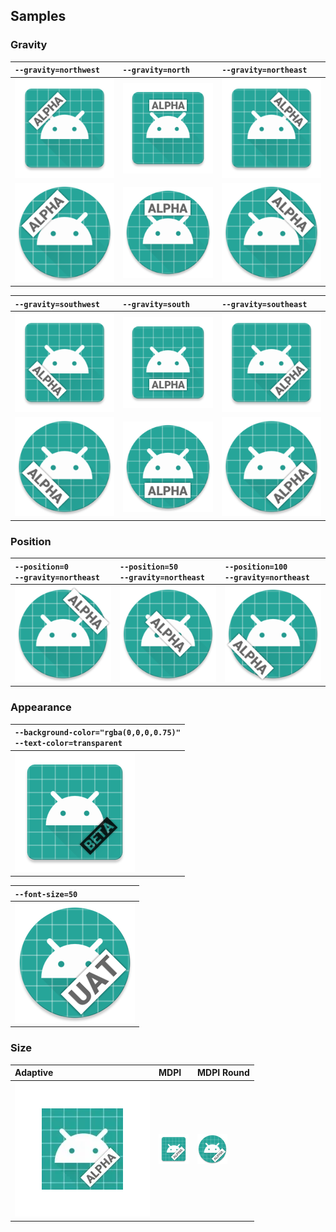 ## Samples

### Gravity

| `--gravity=northwest`                                         | `--gravity=north`                                         | `--gravity=northeast`                                         |
|:--------------------------------------------------------------|:----------------------------------------------------------|:--------------------------------------------------------------|
| ![](./samples/output/ic_launcher-xxxhdpi-northwest.png)       | ![](./samples/output/ic_launcher-xxxhdpi-north.png)       | ![](./samples/output/ic_launcher-xxxhdpi-northeast.png)       |
| ![](./samples/output/ic_launcher_round-xxxhdpi-northwest.png) | ![](./samples/output/ic_launcher_round-xxxhdpi-north.png) | ![](./samples/output/ic_launcher_round-xxxhdpi-northeast.png) |

| `--gravity=southwest`                                         | `--gravity=south`                                         | `--gravity=southeast`                               |
|:--------------------------------------------------------------|:----------------------------------------------------------|:----------------------------------------------------|
| ![](./samples/output/ic_launcher-xxxhdpi-southwest.png)       | ![](./samples/output/ic_launcher-xxxhdpi-south.png)       | ![](./samples/output/ic_launcher-xxxhdpi.png)       |
| ![](./samples/output/ic_launcher_round-xxxhdpi-southwest.png) | ![](./samples/output/ic_launcher_round-xxxhdpi-south.png) | ![](./samples/output/ic_launcher_round-xxxhdpi.png) |

### Position

| `--position=0` <br/> `--gravity=northeast`                               | `--position=50` <br/> `--gravity=northeast`                               | `--position=100` <br/> `--gravity=northeast`                               |
|:-------------------------------------------------------------------------|:--------------------------------------------------------------------------|:---------------------------------------------------------------------------|
| ![](./samples/output/ic_launcher_round-xxxhdpi-position-northeast-0.png) | ![](./samples/output/ic_launcher_round-xxxhdpi-position-northeast-50.png) | ![](./samples/output/ic_launcher_round-xxxhdpi-position-northeast-100.png) |

### Appearance

| `--background-color="rgba(0,0,0,0.75)"` <br/> `--text-color=transparent` |
|:-------------------------------------------------------------------------|
| ![](./samples/output/ic_launcher-xxxhdpi-dark-transparent.png)           |

| `--font-size=50`                                           |
|:-----------------------------------------------------------|
| ![](./samples/output/ic_launcher_round-xxxhdpi-larger.png) |

### Size

| Adaptive                                          | MDPI                                       | MDPI Round                                       |
|:--------------------------------------------------|:-------------------------------------------|:-------------------------------------------------|
| ![](./samples/output/ic_launcher_foreground.webp) | ![](./samples/output/ic_launcher-mdpi.png) | ![](./samples/output/ic_launcher_round-mdpi.png) |

